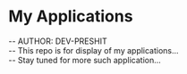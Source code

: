 <h1>My Applications</h1>
-- AUTHOR: DEV-PRESHIT<br>
-- This repo is for display of my applications...<br>
-- Stay tuned for more such application...<br>